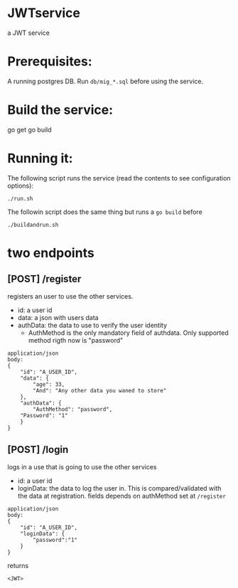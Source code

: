 # JWTservice
a JWT service

# Prerequisites:

A running postgres DB. Run `db/mig_*.sql` before using the service.

# Build the service:

go get
go build

# Running it:

The following script runs the service (read the contents to see configuration options):
```
./run.sh
```

The followin script does the same thing but runs a `go build` before 
```
./buildandrun.sh
```

# two endpoints 

## [POST] /register

registers an user to use the other services. 

- id: a user id  
- data: a json with users data  
- authData: the data to use to verify the user identity  
  - AuthMethod is the only mandatory field of authdata. Only supported method rigth now is "password"

```
application/json
body:
{
    "id": "A_USER_ID", 
    "data": {
        "age": 33,
        "And": "Any other data you waned to store"
    },
    "authData": {
        "AuthMethod": "password",
	"Password": "1"
    }
}
```

## [POST] /login

logs in a use that is going to use the other services

- id: a user id
- loginData: the data to log the user in. This is compared/validated with the data at registration. fields depends on authMethod set at `/register`

```
application/json
body:
{
    "id": "A_USER_ID",
    "loginData": {
        "password":"1"
    }
}
```
returns
```
<JWT>
```
